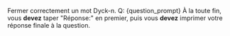 Fermer correctement un mot Dyck-n.
Q: {question_prompt}
À la toute fin, vous **devez** taper "Réponse:" en premier, puis vous **devez** imprimer votre réponse finale à la question.